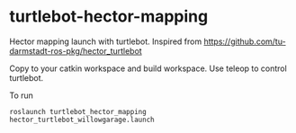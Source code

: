 turtlebot-hector-mapping
========================

Hector mapping launch with turtlebot. Inspired from https://github.com/tu-darmstadt-ros-pkg/hector_turtlebot

Copy to your catkin workspace and build workspace. Use teleop to control turtlebot.


To run

```
roslaunch turtlebot_hector_mapping hector_turtlebot_willowgarage.launch
```
